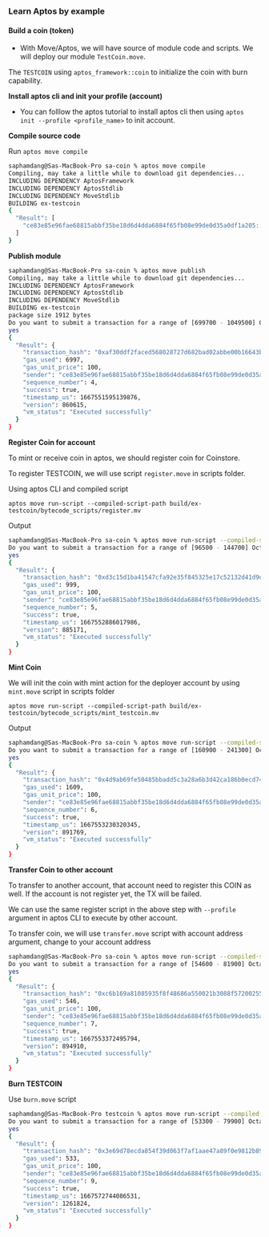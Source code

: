 ### Learn Aptos by example

#### Build a coin (token)

-   With Move/Aptos, we will have source of module code and scripts. We will deploy our module `TestCoin.move`.

The `TESTCOIN` using `aptos_framework::coin` to initialize the coin with burn capability.

**Install aptos cli and init your profile (account)**

-   You can folllow the aptos tutorial to install aptos cli then using `aptos init --profile <profile_name>` to init account.

**Compile source code**

Run `aptos move compile`

```sh
saphamdang@Sas-MacBook-Pro sa-coin % aptos move compile
Compiling, may take a little while to download git dependencies...
INCLUDING DEPENDENCY AptosFramework
INCLUDING DEPENDENCY AptosStdlib
INCLUDING DEPENDENCY MoveStdlib
BUILDING ex-testcoin
{
  "Result": [
    "ce83e85e96fae68815abbf35be18d6d4dda6884f65fb08e99de0d35a0df1a205::testcoin"
  ]
}
```

**Publish module**

```sh
saphamdang@Sas-MacBook-Pro sa-coin % aptos move publish
Compiling, may take a little while to download git dependencies...
INCLUDING DEPENDENCY AptosFramework
INCLUDING DEPENDENCY AptosStdlib
INCLUDING DEPENDENCY MoveStdlib
BUILDING ex-testcoin
package size 1912 bytes
Do you want to submit a transaction for a range of [699700 - 1049500] Octas at a gas unit price of 100 Octas? [yes/no] >
yes
{
  "Result": {
    "transaction_hash": "0xaf30ddf2faced568028727d682bad02abbe00b16643b91954ba24f079dcbf5b6",
    "gas_used": 6997,
    "gas_unit_price": 100,
    "sender": "ce83e85e96fae68815abbf35be18d6d4dda6884f65fb08e99de0d35a0df1a205",
    "sequence_number": 4,
    "success": true,
    "timestamp_us": 1667551595139876,
    "version": 860615,
    "vm_status": "Executed successfully"
  }
}
```

**Register Coin for account**

To mint or receive coin in aptos, we should register coin for Coinstore.

To register TESTCOIN, we will use script `register.move` in scripts folder.

Using aptos CLI and compiled script

```
aptos move run-script --compiled-script-path build/ex-testcoin/bytecode_scripts/register.mv
```

Output

```sh
saphamdang@Sas-MacBook-Pro sa-coin % aptos move run-script --compiled-script-path build/ex-testcoin/bytecode_scripts/register.mv
Do you want to submit a transaction for a range of [96500 - 144700] Octas at a gas unit price of 100 Octas? [yes/no] >
yes
{
  "Result": {
    "transaction_hash": "0xd3c15d1ba41547cfa92e35f845325e17c52132d41d9df02d3a9c45cd61350736",
    "gas_used": 999,
    "gas_unit_price": 100,
    "sender": "ce83e85e96fae68815abbf35be18d6d4dda6884f65fb08e99de0d35a0df1a205",
    "sequence_number": 5,
    "success": true,
    "timestamp_us": 1667552886017986,
    "version": 885171,
    "vm_status": "Executed successfully"
  }
}
```

**Mint Coin**

We will init the coin with mint action for the deployer account by using `mint.move` script in scripts folder

```
aptos move run-script --compiled-script-path build/ex-testcoin/bytecode_scripts/mint_testcoin.mv
```

Output

```sh
saphamdang@Sas-MacBook-Pro sa-coin % aptos move run-script --compiled-script-path build/ex-testcoin/bytecode_scripts/mint_testcoin.mv
Do you want to submit a transaction for a range of [160900 - 241300] Octas at a gas unit price of 100 Octas? [yes/no] >
yes
{
  "Result": {
    "transaction_hash": "0x4d9ab69fe50485bbadd5c3a28a6b3d42ca186b0ecd740be30f286f43450b067e",
    "gas_used": 1609,
    "gas_unit_price": 100,
    "sender": "ce83e85e96fae68815abbf35be18d6d4dda6884f65fb08e99de0d35a0df1a205",
    "sequence_number": 6,
    "success": true,
    "timestamp_us": 1667553230320345,
    "version": 891769,
    "vm_status": "Executed successfully"
  }
}
```

**Transfer Coin to other account**

To transfer to another account, that account need to register this COIN as well. If the account is not register yet, the TX will be failed.

We can use the same register script in the above step with `--profile` argument in aptos CLI to execute by other account.

To transfer coin, we will use `transfer.move` script with account address argument, change to your account address

```sh
saphamdang@Sas-MacBook-Pro sa-coin % aptos move run-script --compiled-script-path build/ex-testcoin/bytecode_scripts/transfer.mv  --args address:0xaa811b65aa485ab3f6d432829068c5e8d1a4ae622bb9c77e96f54416a1322b13
Do you want to submit a transaction for a range of [54600 - 81900] Octas at a gas unit price of 100 Octas? [yes/no] >
yes
{
  "Result": {
    "transaction_hash": "0xc6b169a81085935f8f48686a550021b3088f57200255b9c9639d1e12093edf1f",
    "gas_used": 546,
    "gas_unit_price": 100,
    "sender": "ce83e85e96fae68815abbf35be18d6d4dda6884f65fb08e99de0d35a0df1a205",
    "sequence_number": 7,
    "success": true,
    "timestamp_us": 1667553372495794,
    "version": 894910,
    "vm_status": "Executed successfully"
  }
}
```

**Burn TESTCOIN**

Use `burn.move` script

```sh
saphamdang@Sas-MacBook-Pro testcoin % aptos move run-script --compiled-script-path build/ex-testcoin/bytecode_scripts/burn.mv --args u64:100
Do you want to submit a transaction for a range of [53300 - 79900] Octas at a gas unit price of 100 Octas? [yes/no] >
yes
{
  "Result": {
    "transaction_hash": "0x3e69d78ecda854f39d063f7af1aae47a89f0e9812b895ea9db167c54a09dbc0d",
    "gas_used": 533,
    "gas_unit_price": 100,
    "sender": "ce83e85e96fae68815abbf35be18d6d4dda6884f65fb08e99de0d35a0df1a205",
    "sequence_number": 9,
    "success": true,
    "timestamp_us": 1667572744086531,
    "version": 1261824,
    "vm_status": "Executed successfully"
  }
}
```
